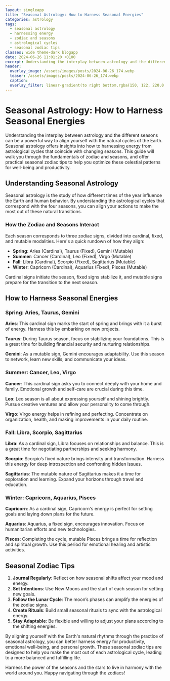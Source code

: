 ```yaml
---
layout: singleapp
title: "Seasonal Astrology: How to Harness Seasonal Energies"
categories: astrology
tags:
  - seasonal astrology
  - harnessing energy
  - zodiac and seasons
  - astrological cycles
  - seasonal zodiac tips
classes: wide theme-dark blogapp
date: 2024-06-26 11:01:20 +0100
excerpt: Understanding the interplay between astrology and the different seasons can be a powerful way to align yourself with the natural cycles of the Earth. Season...
header:
  overlay_image: /assets/images/posts/2024-06-26_174.webp
  teaser: /assets/images/posts/2024-06-26_174.webp
  caption: 
  overlay_filter: linear-gradient(to right bottom,rgba(150, 122, 220,0.8), rgba(255,245,208,0.5))
---
```


# Seasonal Astrology: How to Harness Seasonal Energies

Understanding the interplay between astrology and the different seasons can be a powerful way to align yourself with the natural cycles of the Earth. Seasonal astrology offers insights into how to harnessing energy from astrological cycles that coincide with changing seasons. This guide will walk you through the fundamentals of zodiac and seasons, and offer practical seasonal zodiac tips to help you optimize these celestial patterns for well-being and productivity.

## Understanding Seasonal Astrology

Seasonal astrology is the study of how different times of the year influence the Earth and human behavior. By understanding the astrological cycles that correspond with the four seasons, you can align your actions to make the most out of these natural transitions. 

### How the Zodiac and Seasons Interact

Each season corresponds to three zodiac signs, divided into cardinal, fixed, and mutable modalities. Here's a quick rundown of how they align:

- **Spring**: Aries (Cardinal), Taurus (Fixed), Gemini (Mutable)
- **Summer**: Cancer (Cardinal), Leo (Fixed), Virgo (Mutable)
- **Fall**: Libra (Cardinal), Scorpio (Fixed), Sagittarius (Mutable)
- **Winter**: Capricorn (Cardinal), Aquarius (Fixed), Pisces (Mutable)

Cardinal signs initiate the season, fixed signs stabilize it, and mutable signs prepare for the transition to the next season.

## How to Harness Seasonal Energies

### Spring: Aries, Taurus, Gemini

**Aries**: This cardinal sign marks the start of spring and brings with it a burst of energy. Harness this by embarking on new projects.

**Taurus**: During Taurus season, focus on stabilizing your foundations. This is a great time for building financial security and nurturing relationships.

**Gemini**: As a mutable sign, Gemini encourages adaptability. Use this season to network, learn new skills, and communicate your ideas.

### Summer: Cancer, Leo, Virgo

**Cancer**: This cardinal sign asks you to connect deeply with your home and family. Emotional growth and self-care are crucial during this time.

**Leo**: Leo season is all about expressing yourself and shining brightly. Pursue creative ventures and allow your personality to come through.

**Virgo**: Virgo energy helps in refining and perfecting. Concentrate on organization, health, and making improvements in your daily routine.

### Fall: Libra, Scorpio, Sagittarius

**Libra**: As a cardinal sign, Libra focuses on relationships and balance. This is a great time for negotiating partnerships and seeking harmony.

**Scorpio**: Scorpio’s fixed nature brings intensity and transformation. Harness this energy for deep introspection and confronting hidden issues.

**Sagittarius**: The mutable nature of Sagittarius makes it a time for exploration and learning. Expand your horizons through travel and education.

### Winter: Capricorn, Aquarius, Pisces

**Capricorn**: As a cardinal sign, Capricorn's energy is perfect for setting goals and laying down plans for the future. 

**Aquarius**: Aquarius, a fixed sign, encourages innovation. Focus on humanitarian efforts and new technologies.

**Pisces**: Completing the cycle, mutable Pisces brings a time for reflection and spiritual growth. Use this period for emotional healing and artistic activities.

## Seasonal Zodiac Tips

1. **Journal Regularly**: Reflect on how seasonal shifts affect your mood and energy.
2. **Set Intentions**: Use New Moons and the start of each season for setting new goals.
3. **Follow the Lunar Cycle**: The moon’s phases can amplify the energies of the zodiac signs.
4. **Create Rituals**: Build small seasonal rituals to sync with the astrological energy.
5. **Stay Adaptable**: Be flexible and willing to adjust your plans according to the shifting energies.

By aligning yourself with the Earth's natural rhythms through the practice of seasonal astrology, you can better harness energy for productivity, emotional well-being, and personal growth. These seasonal zodiac tips are designed to help you make the most out of each astrological cycle, leading to a more balanced and fulfilling life.

Harness the power of the seasons and the stars to live in harmony with the world around you. Happy navigating through the zodiacs!